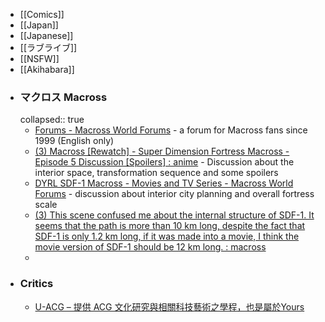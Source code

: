 - [[Comics]]
- [[Japan]]
- [[Japanese]]
- [[ラブライブ]]
- [[NSFW]]
- [[Akihabara]]
- ### マクロス Macross
  collapsed:: true
	- [Forums - Macross World Forums](https://www.macrossworld.com/mwf/) - a forum for Macross fans since 1999 (English only)
	- [(3) Macross [Rewatch] - Super Dimension Fortress Macross - Episode 5 Discussion [Spoilers] : anime](https://www.reddit.com/r/anime/comments/74pyda/macross_rewatch_super_dimension_fortress_macross/) - Discussion about the interior space, transformation sequence and some spoilers
	- [DYRL SDF-1 Macross - Movies and TV Series - Macross World Forums](https://www.macrossworld.com/mwf/topic/29823-dyrl-sdf-1-macross/) - discussion about interior city planning and overall fortress scale
	- [(3) This scene confused me about the internal structure of SDF-1. It seems that the path is more than 10 km long, despite the fact that SDF-1 is only 1.2 km long, if it was made into a movie, I think the movie version of SDF-1 should be 12 km long. : macross](https://www.reddit.com/r/macross/comments/sei3xu/this_scene_confused_me_about_the_internal/)
	-
- ### Critics
	- [U-ACG – 提供 ACG 文化研究與相關科技藝術之學程，也是屬於Yours](https://www.u-acg.com/)